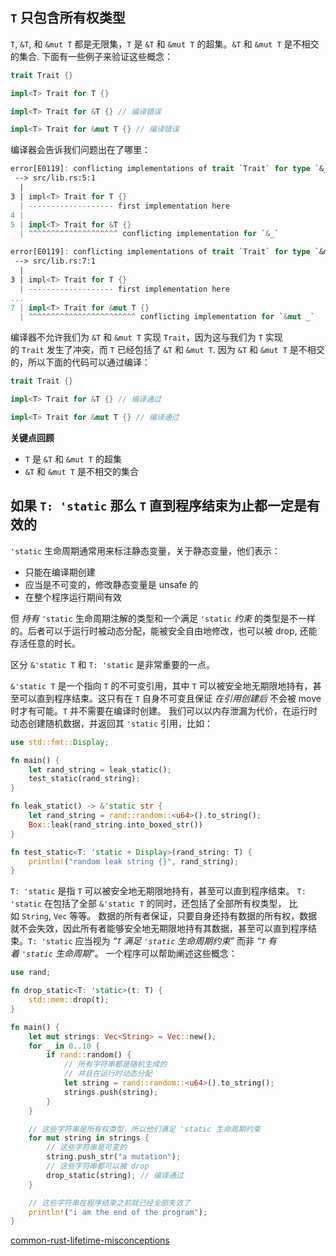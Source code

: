 ## `T` 只包含所有权类型

`T`, `&T`, 和 `&mut T` 都是无限集，`T` 是 `&T` 和 `&mut T` 的超集。`&T` 和 `&mut T` 是不相交的集合. 下面有一些例子来验证这些概念：

```rust
trait Trait {}

impl<T> Trait for T {}

impl<T> Trait for &T {} // 编译错误

impl<T> Trait for &mut T {} // 编译错误
```

编译器会告诉我们问题出在了哪里：

```rust
error[E0119]: conflicting implementations of trait `Trait` for type `&_`:
 --> src/lib.rs:5:1
  |
3 | impl<T> Trait for T {}
  | ------------------- first implementation here
4 |
5 | impl<T> Trait for &T {}
  | ^^^^^^^^^^^^^^^^^^^^ conflicting implementation for `&_`

error[E0119]: conflicting implementations of trait `Trait` for type `&mut _`:
 --> src/lib.rs:7:1
  |
3 | impl<T> Trait for T {}
  | ------------------- first implementation here
...
7 | impl<T> Trait for &mut T {}
  | ^^^^^^^^^^^^^^^^^^^^^^^^ conflicting implementation for `&mut _`
```

编译器不允许我们为 `&T` 和 `&mut T` 实现 `Trait`，因为这与我们为 `T` 实现的 `Trait` 发生了冲突，而 `T` 已经包括了 `&T` 和 `&mut T`. 因为 `&T` 和 `&mut T` 是不相交的，所以下面的代码可以通过编译：

```rust
trait Trait {}

impl<T> Trait for &T {} // 编译通过

impl<T> Trait for &mut T {} // 编译通过
```

**关键点回顾**

- `T` 是 `&T` 和 `&mut T` 的超集
- `&T` 和 `&mut T` 是不相交的集合

## 如果 `T: 'static` 那么 `T` 直到程序结束为止都一定是有效的

`'static` 生命周期通常用来标注静态变量，关于静态变量，他们表示：

- 只能在编译期创建
- 应当是不可变的，修改静态变量是 unsafe 的
- 在整个程序运行期间有效

但 _持有_ `'static` 生命周期注解的类型和一个满足 `'static` _约束_ 的类型是不一样的。后者可以于运行时被动态分配，能被安全自由地修改，也可以被 drop, 还能存活任意的时长。

区分 `&'static T` 和 `T: 'static` 是非常重要的一点。

`&'static T` 是一个指向 `T` 的不可变引用，其中 `T` 可以被安全地无期限地持有，甚至可以直到程序结束。这只有在 `T` 自身不可变且保证 _在引用创建后_ 不会被 move 时才有可能。`T` 并不需要在编译时创建。 我们可以以内存泄漏为代价，在运行时动态创建随机数据，并返回其 `'static` 引用，比如：

```rust
use std::fmt::Display;

fn main() {
    let rand_string = leak_static();
    test_static(rand_string);
}

fn leak_static() -> &'static str {
    let rand_string = rand::random::<u64>().to_string();
    Box::leak(rand_string.into_boxed_str())
}

fn test_static<T: 'static + Display>(rand_string: T) {
    println!("random leak string {}", rand_string);
}
```

`T: 'static` 是指 `T` 可以被安全地无期限地持有，甚至可以直到程序结束。 `T: 'static` 在包括了全部 `&'static T` 的同时，还包括了全部所有权类型， 比如 `String`, `Vec` 等等。 数据的所有者保证，只要自身还持有数据的所有权，数据就不会失效，因此所有者能够安全地无期限地持有其数据，甚至可以直到程序结束。`T: 'static` 应当视为 _“`T` 满足 `'static` 生命周期约束”_ 而非 _“`T` 有着 `'static` 生命周期”_。 一个程序可以帮助阐述这些概念：

```rust
use rand;

fn drop_static<T: 'static>(t: T) {
    std::mem::drop(t);
}

fn main() {
    let mut strings: Vec<String> = Vec::new();
    for _ in 0..10 {
        if rand::random() {
            // 所有字符串都是随机生成的
            // 并且在运行时动态分配
            let string = rand::random::<u64>().to_string();
            strings.push(string);
        }
    }

    // 这些字符串是所有权类型，所以他们满足 'static 生命周期约束
    for mut string in strings {
        // 这些字符串是可变的
        string.push_str("a mutation");
        // 这些字符串都可以被 drop
        drop_static(string); // 编译通过
    }

    // 这些字符串在程序结束之前就已经全部失效了
    println!("i am the end of the program");
}
```

[common-rust-lifetime-misconceptions](https://github.com/pretzelhammer/rust-blog/blob/4ccb14209030cec02d02d8a103679d7c24bd50df/posts/translations/zh-hans/common-rust-lifetime-misconceptions.md)